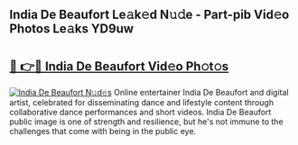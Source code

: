 ## India De Beaufort Le𝚊k𝚎d N𝚞𝚍e - Part-pib Vid𝚎o Photos Le𝚊ks YD9uw

# <h2><a href="http://fbg3e6f.evod.top/?m=India+De+Beaufort">🔗 👉🔴 India De Beaufort Vid𝚎o Ph𝚘t𝚘s</a></h2>

[![India De Beaufort N𝚞d𝚎s](https://i.imgur.com/8V9OHl7.gif)](http://fbg3e6f.evod.top/?m=India+De+Beaufort)
Online entertainer India De Beaufort and digital artist, celebrated for disseminating dance and lifestyle content through collaborative dance performances and short videos. India De Beaufort public image is one of strength and resilience, but he's not immune to the challenges that come with being in the public eye. 
